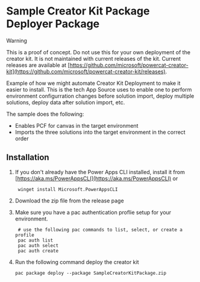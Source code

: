 # Sample Creator Kit Package Deployer Package

> [!WARNING]
> This is a proof of concept.  Do not use this for your own deployment of the creator kit.  It is not maintained with current releases of the kit.  Current releases are available at [https://github.com/microsoft/powercat-creator-kit](https://github.com/microsoft/powercat-creator-kit/releases).

Example of how we might automate Creator Kit Deployment to make it easier to install.  This is the tech App Source uses to enable one to perform environment configurration changes before solution import, deploy multiple solutions, deploy data after solution import, etc.

The sample does the following:

- Enables PCF for canvas in the target environment
- Imports the three solutions into the target environment in the correct order

## Installation

1. If you don't already have the Power Apps CLI installed, install it from [https://aka.ms/PowerAppsCLI](https://aka.ms/PowerAppsCLI) or

    ```
     winget install Microsoft.PowerAppsCLI
    ```

1. Download the zip file from the release page
1. Make sure you have a pac authentication proflie setup for your environment.

   ```
    # use the following pac commands to list, select, or create a profile
    pac auth list
    pac auth select
    pac auth create
    ```

1. Run the following command deploy the creator kit

    ```
    pac package deploy --package SampleCreatorKitPackage.zip
    ```
